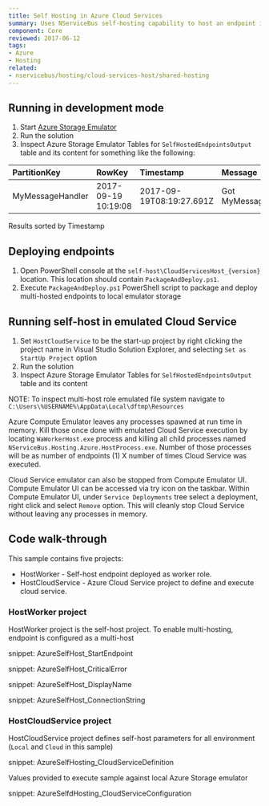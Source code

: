 ```yaml
---
title: Self Hosting in Azure Cloud Services
summary: Uses NServiceBus self-hosting capability to host an endpoint in an Azure instance.
component: Core
reviewed: 2017-06-12
tags:
- Azure
- Hosting
related:
- nservicebus/hosting/cloud-services-host/shared-hosting
---
```


## Running in development mode

 1. Start [Azure Storage Emulator](https://docs.microsoft.com/en-us/azure/storage/storage-use-emulator)
 1. Run the solution
 1. Inspect Azure Storage Emulator Tables for `SelfHostedEndpointsOutput` table and its content for something like the following:

| PartitionKey | RowKey | Timestamp | Message |
|:--|:--|:--|:--|
|MyMessageHandler	|2017-09-19 10:19:08	|2017-09-19T08:19:27.691Z	|Got MyMessage. |

Results sorted by Timestamp


## Deploying endpoints

 1. Open PowerShell console at the `self-host\CloudServicesHost_{version}` location. This location should contain `PackageAndDeploy.ps1`.
 1. Execute `PackageAndDeploy.ps1` PowerShell script to package and deploy multi-hosted endpoints to local emulator storage


## Running self-host in emulated Cloud Service

 1. Set `HostCloudService` to be the start-up project by right clicking the project name in Visual Studio Solution Explorer, and selecting `Set as StartUp Project` option
 1. Run the solution
 1. Inspect Azure Storage Emulator Tables for `SelfHostedEndpointsOutput` table and its content

NOTE: To inspect multi-host role emulated file system navigate to `C:\Users\%USERNAME%\AppData\Local\dftmp\Resources`

Azure Compute Emulator leaves any processes spawned at run time in memory. Kill those once done with emulated Cloud Service execution by locating `WaWorkerHost.exe` process and killing all child processes named `NServiceBus.Hosting.Azure.HostProcess.exe`. Number of those processes will be as number of endpoints (1) X number of times Cloud Service was executed.

Cloud Service emulator can also be stopped from Compute Emulator UI. Compute Emulator UI can be accessed via try icon on the taskbar. Within Compute Emulator UI, under `Service Deployments` tree select a deployment, right click and select `Remove` option. This will cleanly stop Cloud Service without leaving any processes in memory.


## Code walk-through

This sample contains five projects:

 * HostWorker - Self-host endpoint deployed as worker role.
 * HostCloudService - Azure Cloud Service project to define and execute cloud service.


### HostWorker project

HostWorker project is the self-host project. To enable multi-hosting, endpoint is configured as a multi-host

snippet: AzureSelfHost_StartEndpoint

snippet: AzureSelfHost_CriticalError

snippet: AzureSelfHost_DisplayName

snippet: AzureSelfHost_ConnectionString

### HostCloudService project

HostCloudService project defines self-host parameters for all environment (`Local` and `Cloud` in this sample)

snippet: AzureSelfHosting_CloudServiceDefinition

Values provided to execute sample against local Azure Storage emulator

snippet: AzureSelfdHosting_CloudServiceConfiguration
